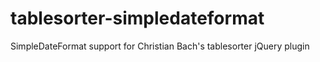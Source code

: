 tablesorter-simpledateformat
============================

SimpleDateFormat support for Christian Bach's tablesorter jQuery plugin
